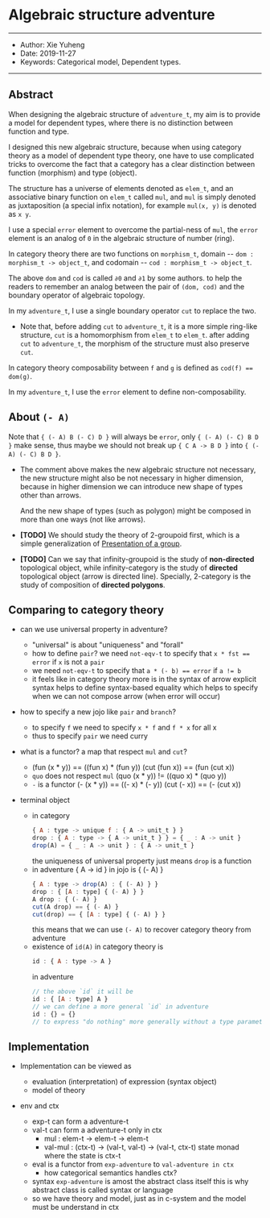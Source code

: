 # Algebraic structure adventure

------
- Author: Xie Yuheng
- Date: 2019-11-27
- Keywords: Categorical model, Dependent types.
------

## Abstract

When designing the algebraic structure of `adventure_t`,
my aim is to provide a model for dependent types,
where there is no distinction between function and type.

I designed this new algebraic structure,
because when using category theory as a model of dependent type theory,
one have to use complicated tricks to overcome the fact that
a category has a clear distinction between function (morphism) and type (object).

The structure has a universe of elements denoted as `elem_t`,
and an associative binary function on `elem_t` called `mul`,
and `mul` is simply denoted as juxtaposition (a special infix notation),
for example `mul(x, y)` is denoted as `x y`.

I use a special `error` element to overcome the partial-ness of `mul`,
the `error` element is an analog of `0` in the algebraic structure of number (ring).

In category theory there are two functions on `morphism_t`,
domain -- `dom : morphism_t -> object_t`,
and codomain -- `cod : morphism_t -> object_t`.

The above `dom` and `cod` is called `∂0` and `∂1` by some authors.
to help the readers to remember an analog between the pair of `(dom, cod)`
and the boundary operator of algebraic topology.

In my `adventure_t`, I use a single boundary operator `cut` to replace the two.

- Note that,
  before adding `cut` to `adventure_t`, it is a more simple ring-like structure,
  `cut` is a homomorphism from `elem_t` to `elem_t`.
  after adding `cut` to `adventure_t`,
  the morphism of the structure must also preserve `cut`.

In category theory composability between `f` and `g` is defined as `cod(f) == dom(g)`.

In my `adventure_t`, I use the `error` element to define non-composability.

## About `(- A)`

Note that `{ (- A) B (- C) D }` will always be `error`,
only `{ (- A) (- C) B D }` make sense,
thus maybe we should not break up `{ C A -> B D }` into `{ (- A) (- C) B D }`.

- The comment above makes the new algebraic structure not necessary,
  the new structure might also be not necessary in higher dimension,
  because in higher dimension we can introduce new shape of types other than arrows.

  And the new shape of types (such as polygon)
  might be composed in more than one ways (not like arrows).

- **[TODO]** We should study the theory of 2-groupoid first,
  which is a simple generalization of [Presentation of a group](https://en.wikipedia.org/wiki/Presentation_of_a_group).

- **[TODO]** Can we say that infinity-groupoid is the study of **non-directed** topological object,
  while infinity-category is the study of **directed** topological object (arrow is directed line).
  Specially, 2-category is the study of composition of **directed polygons**.

## Comparing to category theory

- can we use universal property in adventure?
  - "universal" is about "uniqueness" and "forall"
  - how to define `pair`?
    we need `not-eqv-t` to specify that
    `x * fst == error`
    if `x` is not a `pair`
  - we need `not-eqv-t` to specify that
    `a * (- b) == error`
    if `a != b`
  - it feels like in category theory
    more is in the syntax of arrow
    explicit syntax helps to define syntax-based equality
    which helps to specify when we can not compose arrow
    (when error will occur)

- how to specify a new jojo like `pair` and `branch`?
  - to specify `f`
    we need to specify `x * f` and `f * x` for all x
  - thus to specify `pair` we need curry

- what is a functor?
  a map that respect `mul` and `cut`?
  - (fun (x * y)) == ((fun x) * (fun y))
    (cut (fun x)) == (fun (cut x))
  - `quo` does not respect `mul`
    (quo (x * y)) != ((quo x) * (quo y))
  - `-` is a functor
    (- (x * y)) == ((- x) * (- y))
    (cut (- x)) == (- (cut x))

- terminal object
  - in category
    ``` js
    { A : type -> unique f : { A -> unit_t } }
    drop : { A : type -> { A -> unit_t } } = { _ : A -> unit }
    drop(A) = { _ : A -> unit } : { A -> unit_t }
    ```
    the uniqueness of universal property
    just means `drop` is a function
  - in adventure
    { A -> id } in jojo is { (- A) }
    ``` js
    { A : type -> drop(A) : { (- A) } }
    drop : { [A : type] { (- A) } }
    A drop : { (- A) }
    cut(A drop) == { (- A) }
    cut(drop) == { [A : type] { (- A) } }
    ```
    this means that we can use `(- A)`
    to recover category theory from adventure
  - existence of `id(A)` in category theory is
    ``` js
    id : { A : type -> A }
    ```
    in adventure
    ``` js
    // the above `id` it will be
    id : { [A : type] A }
    // we can define a more general `id` in adventure
    id : {} = {}
    // to express "do nothing" more generally without a type parameter
    ```
## Implementation

- Implementation can be viewed as
  - evaluation (interpretation) of expression (syntax object)
  - model of theory

- env and ctx
  - exp-t can form a adventure-t
  - val-t can form a adventure-t only in ctx
    - mul : elem-t -> elem-t -> elem-t
    - val-mul : (ctx-t) -> (val-t, val-t) -> (val-t, ctx-t)
      state monad where the state is ctx-t
  - eval is a functor from `exp-adventure` to `val-adventure in ctx`
    - how categorical semantics handles ctx?
  - syntax `exp-adventure` is amost the abstract class itself
    this is why abstract class is called syntax or language
  - so we have theory and model, just as in c-system
    and the model must be understand in ctx

